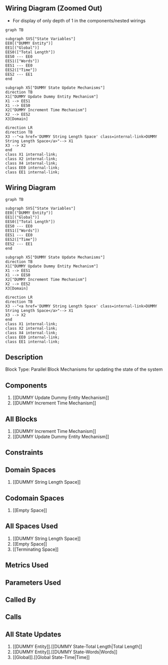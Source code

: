## Wiring Diagram (Zoomed Out)

- For display of only depth of 1 in the components/nested wirings
```mermaid
graph TB

subgraph SVS["State Variables"]
EE0[("DUMMY Entity")]
EE1[("Global")]
EES0(["Total Length"])
EES0 --- EE0
EES1(["Words"])
EES1 --- EE0
EES2(["Time"])
EES2 --- EE1
end

subgraph X5["DUMMY State Update Mechanisms"]
direction TB
X1["DUMMY Update Dummy Entity Mechanism"]
X1 --> EES1
X1 --> EES0
X2["DUMMY Increment Time Mechanism"]
X2 --> EES2
X3[Domain]

direction LR
direction TB
X3 --"<a href='DUMMY String Length Space' class=internal-link>DUMMY String Length Space</a>"--> X1
X3 --> X2
end
class X1 internal-link;
class X2 internal-link;
class X4 internal-link;
class EE0 internal-link;
class EE1 internal-link;

```

## Wiring Diagram

```mermaid
graph TB

subgraph SVS["State Variables"]
EE0[("DUMMY Entity")]
EE1[("Global")]
EES0(["Total Length"])
EES0 --- EE0
EES1(["Words"])
EES1 --- EE0
EES2(["Time"])
EES2 --- EE1
end

subgraph X5["DUMMY State Update Mechanisms"]
direction TB
X1["DUMMY Update Dummy Entity Mechanism"]
X1 --> EES1
X1 --> EES0
X2["DUMMY Increment Time Mechanism"]
X2 --> EES2
X3[Domain]

direction LR
direction TB
X3 --"<a href='DUMMY String Length Space' class=internal-link>DUMMY String Length Space</a>"--> X1
X3 --> X2
end
class X1 internal-link;
class X2 internal-link;
class X4 internal-link;
class EE0 internal-link;
class EE1 internal-link;

```

## Description

Block Type: Parallel Block
Mechanisms for updating the state of the system
## Components
1. [[DUMMY Update Dummy Entity Mechanism]]
2. [[DUMMY Increment Time Mechanism]]

## All Blocks
1. [[DUMMY Increment Time Mechanism]]
2. [[DUMMY Update Dummy Entity Mechanism]]

## Constraints

## Domain Spaces
1. [[DUMMY String Length Space]]

## Codomain Spaces
1. [[Empty Space]]

## All Spaces Used
1. [[DUMMY String Length Space]]
2. [[Empty Space]]
3. [[Terminating Space]]

## Metrics Used

## Parameters Used

## Called By

## Calls

## All State Updates
1. [[DUMMY Entity]].[[DUMMY State-Total Length|Total Length]]
2. [[DUMMY Entity]].[[DUMMY State-Words|Words]]
3. [[Global]].[[Global State-Time|Time]]

